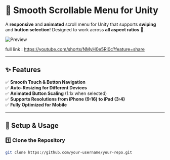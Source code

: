 # 🚀 Smooth Scrollable Menu for Unity

A **responsive** and **animated** scroll menu for Unity that supports **swiping** and **button selection**! Designed to work across **all aspect ratios** 📱.

![Preview](https://i.imgur.com/Y7T3q6O.gif)

full link : https://youtube.com/shorts/NMyH0e5Ri0c?feature=share


---

## ✨ Features
✅ **Smooth Touch & Button Navigation**  
✅ **Auto-Resizing for Different Devices**  
✅ **Animated Button Scaling** (1.1x when selected)  
✅ **Supports Resolutions from iPhone (9:16) to iPad (3:4)**  
✅ **Fully Optimized for Mobile**  

---

## 🔧 Setup & Usage

### 1️⃣ **Clone the Repository**
```sh
git clone https://github.com/your-username/your-repo.git
